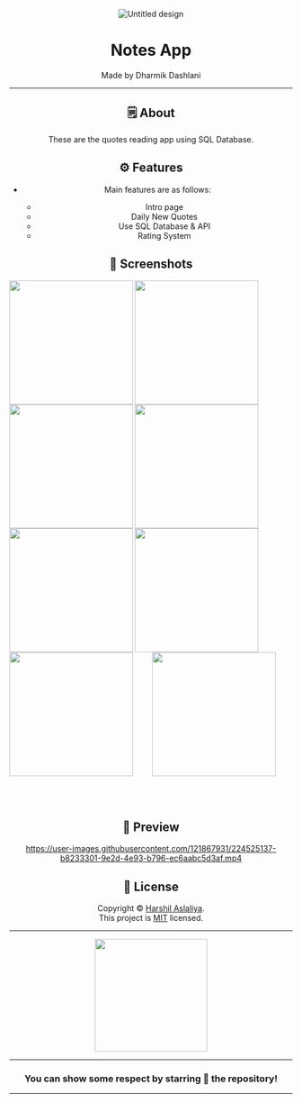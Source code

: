 <div align="center">


![Untitled design](https://user-images.githubusercontent.com/102135008/233164766-b4c5be6e-3954-44cf-9639-d99a44ccd0bc.png)

# **Notes App**
Made by Dharmik Dashlani

---


## 🗒 About

These are the quotes reading app using SQL Database.

## ⚙️ Features

- Main features are as follows:

    - Intro page
    - Daily New Quotes
    - Use SQL Database & API
    - Rating System
    
## 📲 Screenshots

<img align="left" src="https://user-images.githubusercontent.com/102135008/233165644-ea98d70d-5923-46ee-a694-162607921d4e.jpg" width="220px">
<img align="left" src="https://user-images.githubusercontent.com/102135008/233165642-80c1dd2a-bee2-441b-8c31-3416c74dff9a.jpg" width="220px">
<img align="left" src="https://user-images.githubusercontent.com/102135008/233165638-31d3db19-91ce-4081-895f-6b6b4cd25b9e.jpg" width="220px">
<img align="left" src="https://user-images.githubusercontent.com/121867931/224524848-765bb86f-846c-47fa-8816-a3aed92daae2.jpg" width="220px">
<img align="left" src="https://user-images.githubusercontent.com/102135008/233165636-fc899223-5bf9-4543-8796-e484fba32014.jpg" width="220px">
<img align="left" src="https://user-images.githubusercontent.com/102135008/233165630-bc0a16ca-816f-4318-941a-8d9e52dec366.jpg" width="220px">
<img align="left" src="https://user-images.githubusercontent.com/121867931/224524863-6dab3833-3d5b-4652-9cb3-baabab52e0d1.jpg" width="220px">
<img src="https://user-images.githubusercontent.com/121867931/224524865-5ee0f9d6-d828-4eda-b857-c902d228416f.jpg" width="220px">


<br><br>

## 📲 Preview

https://user-images.githubusercontent.com/121867931/224525137-b8233301-9e2d-4e93-b796-ec6aabc5d3af.mp4

## 📝 License

Copyright © [Harshil Aslaliya](https://github.com/HarshilAslaliya). <br>
This project is [MIT](License.md) licensed.

---
<div align="center">

<img src="https://user-images.githubusercontent.com/121867931/232986915-94f5f7a1-8bbb-4f43-b224-a4e21b76f65e.png" width="200px" height="200px">
  
---
### You can show some respect by starring 🌟 the repository!
---

</div>
